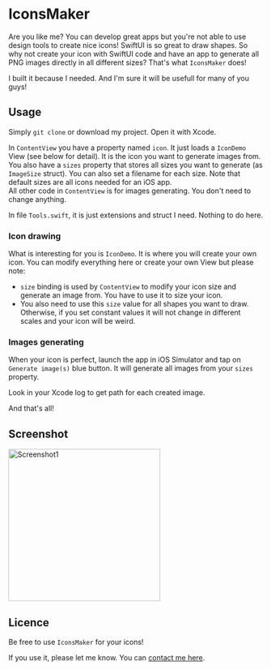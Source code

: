 # IconsMaker

Are you like me? You can develop great apps but you're not able to use design tools to create nice icons! SwiftUI is so great to draw shapes. So why not create your icon with SwiftUI code and have an app to generate all PNG images directly in all different sizes? That's what `IconsMaker` does!

I built it because I needed. And I'm sure it will be usefull for many of you guys!

## Usage

Simply `git clone` or download my project. Open it with Xcode.

In `ContentView` you have a property named `icon`. It just loads a `IconDemo` View (see below for detail). It is the icon you want to generate images from.  
You also have a `sizes` property that stores all sizes you want to generate (as `ImageSize` struct). You can also set a filename for each size. Note that default sizes are all icons needed for an iOS app.  
All other code in `ContentView` is for images generating. You don't need to change anything.

In file `Tools.swift`, it is just extensions and struct I need. Nothing to do here.

### Icon drawing
What is interesting for you is `IconDemo`. It is where you will create your own icon. You can modify everything here or create your own View but please note:

- `size` binding is used by `ContentView` to modify your icon size and generate an image from. You have to use it to size your icon.
- You also need to use this `size` value for all shapes you want to draw. Otherwise, if you set constant values it will not change in different scales and your icon will be weird.

### Images generating
When your icon is perfect, launch the app in iOS Simulator and tap on `Generate image(s)` blue button. It will generate all images from your `sizes` property.

Look in your Xcode log to get path for each created image.

And that's all!

## Screenshot
<img width="300" alt="Screenshot1" src="https://user-images.githubusercontent.com/1695222/151670215-16277a94-d68e-4f5a-99ee-cbb7b4782eb4.png">


## Licence
Be free to use `IconsMaker` for your icons!

If you use it, please let me know. You can [contact me here](https://contact.gander.family?locale=en).
